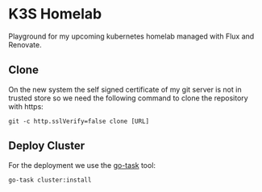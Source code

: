 # K3S Homelab

Playground for my upcoming kubernetes homelab managed with Flux and Renovate.

## Clone

On the new system the self signed certificate of my git server is not in trusted store so we need the following command to clone the repository with https:

```
git -c http.sslVerify=false clone [URL]
```

## Deploy Cluster

For the deployment we use the [go-task](https://github.com/go-task/task) tool:

```bash
go-task cluster:install
```
